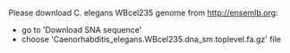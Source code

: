 Please download C. elegans WBcel235 genome from http://ensemlb.org:
- go to 'Download SNA sequence'
- choose 'Caenorhabditis_elegans.WBcel235.dna_sm.toplevel.fa.gz' file

